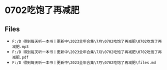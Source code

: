 # 0702吃饱了再减肥

## Files

- `F:/D 得到每天听一本书丨更新中\2023全年合集\7月\0702吃饱了再减肥\0702吃饱了再减肥.mp3`
- `F:/D 得到每天听一本书丨更新中\2023全年合集\7月\0702吃饱了再减肥\0702吃饱了再减肥.pdf`
- `F:/D 得到每天听一本书丨更新中\2023全年合集\7月\0702吃饱了再减肥\files.md`
